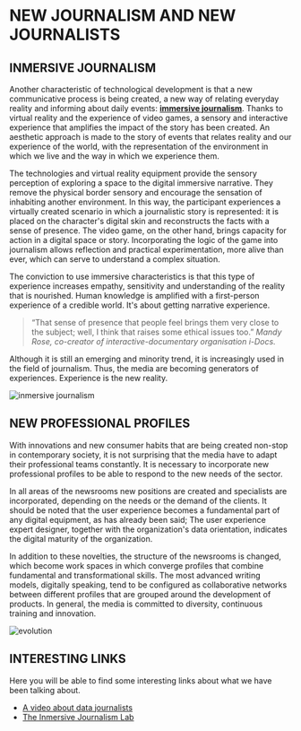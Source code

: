 
# **NEW JOURNALISM AND NEW JOURNALISTS**

## INMERSIVE JOURNALISM

Another characteristic of technological development is that a new communicative process is being created, a new way of relating everyday reality and informing about daily events: [**immersive journalism**](https://www.youtube.com/watch?v=DSc4PShv11k). Thanks to virtual reality and the experience of video games, a sensory and interactive experience that amplifies the impact of the story has been created. An aesthetic approach is made to the story of events that relates reality and our experience of the world, with the representation of the environment in which we live and the way in which we experience them.

The technologies and virtual reality equipment provide the sensory perception of exploring a space to the digital immersive narrative. They remove the physical border sensory and encourage the sensation of inhabiting another environment. In this way, the participant experiences a virtually created scenario in which a journalistic story is represented: it is placed on the character's digital skin and reconstructs the facts with a sense of presence. The video game, on the other hand, brings capacity for action in a digital space or story. Incorporating the logic of the game into journalism allows reflection and practical experimentation, more alive than ever, which can serve to understand a complex situation.

The conviction to use immersive characteristics is that this type of experience increases empathy, sensitivity and understanding of the reality that is nourished. Human knowledge is amplified with a first-person experience of a credible world. It's about getting narrative experience. 

>“That sense of presence that people feel brings them very close to the subject; well, I think that raises some ethical issues too.” 
>_Mandy Rose, co-creator of interactive-documentary organisation i-Docs._

Although it is still an emerging and minority trend, it is increasingly used in the field of journalism. Thus, the media are becoming generators of experiences. Experience is the new reality.

![inmersive journalism](https://i.ytimg.com/vi/wvXPP_0Ofzc/maxresdefault.jpg)

## NEW PROFESSIONAL PROFILES

With innovations and new consumer habits that are being created non-stop in contemporary society, it is not surprising that the media have to adapt their professional teams constantly. It is necessary to incorporate new professional profiles to be able to respond to the new needs of the sector.

In all areas of the newsrooms new positions are created and specialists are incorporated, depending on the needs or the demand of the clients. It should be noted that the user experience becomes a fundamental part of any digital equipment, as has already been said; The user experience expert designer, together with the organization's data orientation, indicates the digital maturity of the organization.

In addition to these novelties, the structure of the newsrooms is changed, which become work spaces in which converge profiles that combine fundamental and transformational skills. The most advanced writing models, digitally speaking, tend to be configured as collaborative networks between different profiles that are grouped around the development of products. In general, the media is committed to diversity, continuous training and innovation.

![evolution](https://www.oxy.edu/sites/default/files/styles/department_regular/public/Fall14Mag_OxyTalk.jpg?w=240)

## INTERESTING LINKS

Here you will be able to find some interesting links about what we have been talking about.

- [A video about data journalists](https://www.youtube.com/watch?v=h2zbvmXskSE)
- [The Inmersive Journalism Lab](http://www.immersivejournalism.es/) 